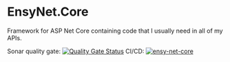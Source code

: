 # EnsyNet.Core
Framework for ASP Net Core containing code that I usually need in all of my APIs.

Sonar quality gate: [![Quality Gate Status](https://sonarcloud.io/api/project_badges/measure?project=EnsyFane_EnsyNet.Core&metric=alert_status)](https://sonarcloud.io/summary/new_code?id=EnsyFane_EnsyNet.Core)
CI/CD: [![ensy-net-core](https://github.com/EnsyFane/EnsyNet.Core/actions/workflows/ensy-net-workflow.yml/badge.svg)](https://github.com/EnsyFane/EnsyNet.Core/actions/workflows/ensy-net-workflow.yml)
